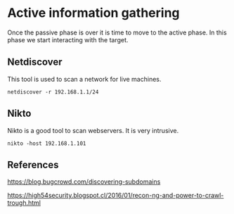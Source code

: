 # Active information gathering


Once the passive phase is over it is time to move to the active phase. In this phase we start interacting with the target.



## Netdiscover

This tool is used to scan a network for live machines.

```
netdiscover -r 192.168.1.1/24
```

## Nikto

Nikto is a good tool to scan webservers. It is very intrusive.

```
nikto -host 192.168.1.101
```



## References

https://blog.bugcrowd.com/discovering-subdomains

https://high54security.blogspot.cl/2016/01/recon-ng-and-power-to-crawl-trough.html

